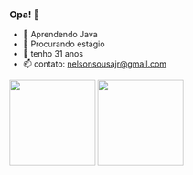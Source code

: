 ### Opa! 👋

- 🌱 Aprendendo Java
- 👯 Procurando estágio
- 💬 tenho 31 anos
- 📫 contato: nelsonsousajr@gmail.com
<div>
  <img height = "150em" src="https://github-readme-stats.vercel.app/api?username=nelsonsousajr&theme=chartreuse-dark&show_icons=true"/>
  <img height = "150em" src="https://github-readme-stats.vercel.app/api/top-langs/?username=nelsonsousajr&layout=compact&theme=chartreuse-dark"/>
</div>
<div>
  <src="https://github-readme-stats.vercel.app/api/pin/?username=nelsonsousajr&theme=chartreuse-dark&repo=github-readme-stats"/>
</div>

